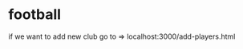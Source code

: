 # football
 <script>
        // for debug on unavailable mobile devices
        window.addEventListener("error", handleError, true);
        function handleError(evt) {
            // if (evt.message) { // Chrome sometimes provides this
            //     alert("error: " + evt.message + " at linenumber: " + evt.lineno + " of file: " + evt.filename);
            // } else {
            //     alert("error: " + evt.type + " from element: " + (evt.srcElement || evt.target));
            // }
        }

        // make game full screen on mobile. disabled for now...
        // if (!screenfull.isEnabled) {
        //     // return false;
        // } //TODO...use full screen icon here
        $('#play').click(function () {
            if (document.webkitFullscreenElement) {
                // document.webkitCancelFullScreen();
            }
            else {
                // document.getElementById('stage').webkitRequestFullScreen();
            };
            // screenfull.request(document.getElementById('stage'));
        });
    </script>

if we want to add new club go to =>  localhost:3000/add-players.html
<!-- 
    TODO LIST:
                add autoplay
                add usage for players' exp points
                add players' price
                make name generator
                add bundle 
                migrate to typescript ! 
    -->

<!--       
    INFO!!!!!!!!!
        BALL COLORS:  
               RED: ' config.defaultBlockColors.red'
               BLUE: '3052FF'
               GREEN: '2F7F07'
               YELLOW: 'E2D841'
               ORANGE 'FF9702'   //removed
               PURPLE: 'B200FF'
        
        INSIDE "PUBLIC_HTML" FOLDER
<!-- firebase serve                  //local -->
<!-- firebase deploy                 //deploy -->

<!--    !!!!!!!!!!!!!!!!!!!!!!!!!!!!!!!!!!!!!!!!!!!!!!!!!!!!!!!!!!!!!!!!!!!
    https://www.youtube.com/watch?v=LOeioOKUKI8     - firebase nose -express server tutorial!!!!!!!-->